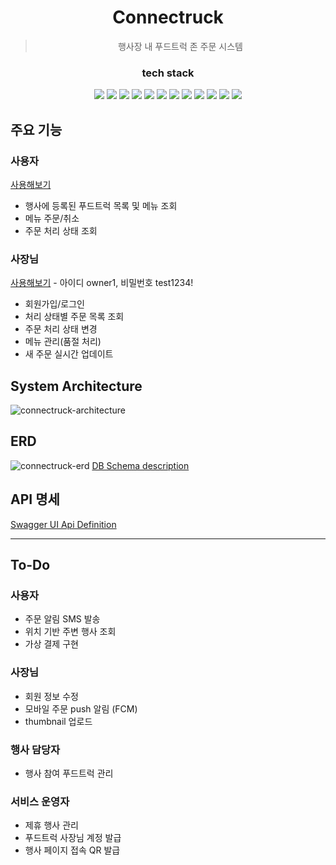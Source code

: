 <div align=center>

# Connectruck

> 행사장 내 푸드트럭 존 주문 시스템

### tech stack

<img src="https://img.shields.io/badge/Java-red?logo=openjdk">
<img src="https://img.shields.io/badge/Spring Boot-6DB33F?logo=springboot&logoColor=white">
<img src="https://img.shields.io/badge/MySQL-4479A1?logo=mysql&logoColor=white">
<img src="https://img.shields.io/badge/Redis-DC382D?logo=redis&logoColor=white">
<img src="https://img.shields.io/badge/Flyway-CC0200?logo=flyway&logoColor=white">
<img src="https://img.shields.io/badge/Swagger-85EA2D?logo=swagger&logoColor=black">
<img src="https://img.shields.io/badge/JavaScript-F7DF1E?logo=javascript&logoColor=black">
<img src="https://img.shields.io/badge/React-61DAFB?logo=react&logoColor=black">
<img src="https://img.shields.io/badge/Mui-007FFF?logo=mui&logoColor=white">
<img src="https://img.shields.io/badge/Amazone EC2-FF9900?logo=amazonec2&logoColor=white">
<img src="https://img.shields.io/badge/Nginx-009639?logo=nginx&logoColor=white">
<img src="https://img.shields.io/badge/Github Actions-2088FF?logo=githubactions&logoColor=white">

</div>

## 주요 기능

### 사용자

[사용해보기](https://connectruck.site/events/1)

- 행사에 등록된 푸드트럭 목록 및 메뉴 조회
- 메뉴 주문/취소
- 주문 처리 상태 조회

### 사장님

[사용해보기](https://connectruck.site/owner) - 아이디 owner1, 비밀번호 test1234!

- 회원가입/로그인
- 처리 상태별 주문 목록 조회
- 주문 처리 상태 변경
- 메뉴 관리(품절 처리)
- 새 주문 실시간 업데이트

## System Architecture

![connectruck-architecture](https://github.com/YJGwon/wanted-pre-onboarding-backend/assets/89305335/e9c01533-ee11-44ae-b74b-6be951efe348)

## ERD

![connectruck-erd](https://github.com/YJGwon/programmers-solved/assets/89305335/7a2dba7b-1c59-4dd1-9d11-b96c66b1508c)
[DB Schema description](https://forky-freeky-forky.notion.site/DB-Schema-31ab88d5bd534cdd8dcd14e866e99a76?pvs=4)

## API 명세

[Swagger UI Api Definition](https://connectruck.site/swagger-ui/index.html)

---

## To-Do

### 사용자

- 주문 알림 SMS 발송
- 위치 기반 주변 행사 조회
- 가상 결제 구현

### 사장님

- 회원 정보 수정
- 모바일 주문 push 알림 (FCM)
- thumbnail 업로드

### 행사 담당자

- 행사 참여 푸드트럭 관리

### 서비스 운영자

- 제휴 행사 관리
- 푸드트럭 사장님 계정 발급
- 행사 페이지 접속 QR 발급
